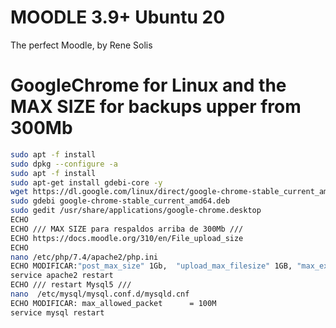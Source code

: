 # MOODLE 3.9+ Ubuntu 20
The perfect Moodle, by Rene Solis


# GoogleChrome for Linux and the MAX SIZE for backups upper from 300Mb
```bash
sudo apt -f install
sudo dpkg --configure -a
sudo apt -f install
sudo apt-get install gdebi-core -y 
wget https://dl.google.com/linux/direct/google-chrome-stable_current_amd64.deb 
sudo gdebi google-chrome-stable_current_amd64.deb 
sudo gedit /usr/share/applications/google-chrome.desktop  
ECHO
ECHO /// MAX SIZE para respaldos arriba de 300Mb ///
ECHO https://docs.moodle.org/310/en/File_upload_size
ECHO
nano /etc/php/7.4/apache2/php.ini 
ECHO MODIFICAR:"post_max_size" 1Gb,  "upload_max_filesize" 1GB, "max_execution_time" a 600
service apache2 restart 
ECHO /// restart Mysql5 ///
nano  /etc/mysql/mysql.conf.d/mysqld.cnf 
ECHO MODIFICAR: max_allowed_packet      = 100M
service mysql restart
```
